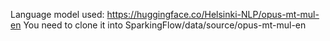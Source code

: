 Language model used: https://huggingface.co/Helsinki-NLP/opus-mt-mul-en
You need to clone it into SparkingFlow/data/source/opus-mt-mul-en